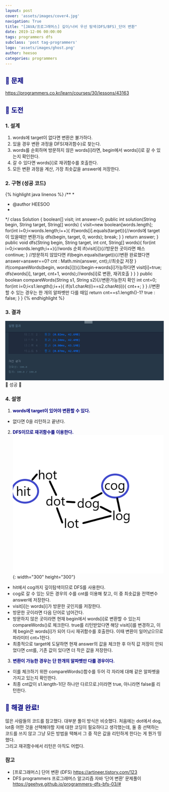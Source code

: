 ```yaml
---
layout: post
cover: 'assets/images/cover4.jpg'
navigation: True
title: "[JAVA/프로그래머스] 깊이/너비 우선 탐색(DFS/BFS)_단어 변환"
date: 2019-12-06 00:00:00
tags: programmers dfs
subclass: 'post tag-programmers'
logo: 'assets/images/ghost.png'
author: heesoo
categories: programmers
---
```

## <span style="color:navy">👀 문제</span>
<https://programmers.co.kr/learn/courses/30/lessons/43163>

## <span style="color:navy">👊 도전</span>

### 1. 설계
1. words에 target이 없다면 변환은 불가하다.
2. 있을 경우 변환 과정을 DFS(재귀함수)로 찾는다.
3. words를 순회하며 방문하지 않은 words[i]라면, begin에서 words[i]로 갈 수 있는지 확인한다.
4. 갈 수 있다면 words[i]로 재귀함수를 호출한다.
5. 모든 변환 과정을 계산, 가장 최솟값을 answer에 저장한다.


### 2. 구현 (성공 코드)
{% highlight java linenos %}
/**
 *
 * @author HEESOO
 *
 */
 class Solution {
    boolean[] visit;
    int answer=0;
    public int solution(String begin, String target, String[] words) {
        visit=new boolean[words.length];
        for(int i=0;i<words.length;i++){
            if(words[i].equals(target)){//words에 target이 있을때만 변환가능
                dfs(begin, target, 0, words);
                break;
            }
        }
        return answer;
    }
    public void dfs(String begin, String target, int cnt, String[] words){
        for(int i=0;i<words.length;i++){//words 순회
            if(visit[i]){//방문한 곳이라면 패스
                continue;
            }
            //방문하지 않았다면
            if(begin.equals(target)){//변환 완료했다면
                answer=answer==0? cnt : Math.min(answer, cnt);//최솟값 저장
            }
            if(compareWords(begin, words[i])){//begin->words[i]가능하다면
                visit[i]=true;
                dfs(words[i], target, cnt+1, words);//words[i]로 변환, 재귀호출
            }
        }
    }
    public boolean compareWords(String s1, String s2){//변환가능한지 확인
        int cnt=0;
        for(int i=0;i<s1.length();i++){
            if(s1.charAt(i)==s2.charAt(i)){
                cnt++;
            }
        }
        //변환할 수 있는 경우는 한 개의 알파벳만 다를 때임
        return cnt==s1.length()-1? true : false;
    }
}
{% endhighlight %}

### 3. 결과
![실행결과](./assets/images/191206_1.PNG)
🤟 성공 🤟

### 4. 설명
1. **<span style="color:navy">words에 target이 있어야 변환할 수 있다.</span>**
- 없다면 0을 리턴하고 끝낸다.
2. **<span style="color:navy">DFS이므로 재귀함수를 이용한다.</span>**  
![실행결과](./assets/images/191206_2.PNG){: width="300" height="300"}
- hit에서 cog까지 깊이탐색이므로 DFS를 사용한다.
- cog로 갈 수 있는 모든 경우의 수를 cnt를 이용해 찾고, 이 중 최솟값을 전역변수 answer에 저장한다.
- visit[i]는 words[i]가 방문한 곳인지를 저장한다.
- 방문한 곳이라면 다음 단어로 넘어간다.
- 방문하지 않은 곳이라면 현재 begin에서 words[i]로 변환할 수 있는지 compareWords()로 체크한다. true를 리턴받았다면 해당 visit[i]를 변경하고, 이제 begin은 words[i]가 되어 다시 재귀함수를 호출한다. 이때 변환이 일어났으므로 파라미터 cnt+1한다.
- 최종적으로 target에 도달하면 현재 answer의 값을 체크한 후 아직 값 저장이 안되었다면 cnt를, 기존 값이 있다면 더 작은 값을 저장한다.
3. **<span style="color:navy">변환이 가능한 경우는 단 한개의 알파벳만 다를 경우이다.</span>**
- 이를 체크하기 위한 compareWords()함수를 두어 각 자리에 대해 같은 알파벳을 가지고 있는지 확인한다.
- 최종 cnt값이 s1.length-1(단 하나만 다르므로.)이라면 true, 아니라면 false를 리턴한다.

## <span style="color:navy">👏 해결 완료!</span>
많은 사람들의 코드를 참고했다. 대부분 풀이 방식은 비슷했다. 처음에는 dot에서 dog, lot중 어떤 것을 선택해야할 지에 대한 코딩이 필요하다고 생각했는데, 둘 중 선택하는 코드를 쓰지 않고 그냥 모든 방법을 택해서 그 중 작은 값을 리턴하게 한다는 게 뭔가 띵했다.  
그리고 재귀함수에서 리턴은 아직도 어렵다.

### 참고
- [프로그래머스] 단어 변환 (DFS) <https://artineer.tistory.com/123>
- DFS programmers 프로그래머스 알고리즘 자바 ‘단어 변환’ 문제풀이 <https://geehye.github.io/programmers-dfs-bfs-03/#>
